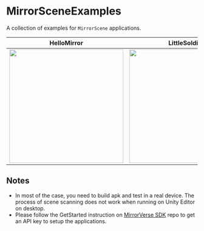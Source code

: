 # MirrorSceneExamples

A collection of examples for `MirrorScene` applications.

|HelloMirror                |LittleSoldier              |ToysRun                    |
|:-------------------------:|:-------------------------:|:-------------------------:|
|<img width="300" src="https://github.com/deepmirrordev/MirrorSceneExamples/assets/61708920/6f4eafbd-71ae-4237-ae79-19e4f2f64ee2">|<img width="300" src="https://github.com/deepmirrordev/MirrorSceneExamples/assets/61708920/3a9d184d-2b3f-463a-a2b8-2009d2b5be42">|<img width="300" src="https://github.com/deepmirrordev/MirrorSceneExamples/assets/61708920/b290f8c2-e4fa-4d83-84f1-0578654bd75f">|


## Notes
- In most of the case, you need to build apk and test in a real device. The process of scene scanning does not work when running on Unity Editor on desktop.
- Please follow the GetStarted instruction on [MirrorVerse SDK](https://github.com/deepmirrordev/MirrorVerseUnitySDK) repo to get an API key to setup the applications.
